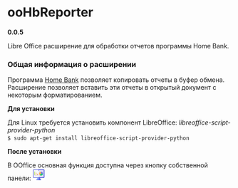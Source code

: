 # ooHbReporter 

**0.0.5**

Libre Office расширение для обработки отчетов программы Home Bank.  

### Общая информация о расширении
Программа [Home Bank](http://homebank.free.fr/en/index.php) позволяет копировать отчеты в буфер обмена. Расширение позволяет вставить эти отчеты в открытый документ с некоторым форматированием.  

**Для установки**  

Для Linux требуется установить компонент LibreOffice: *libreoffice-script-provider-python*  
``$ sudo apt-get install libreoffice-script-provider-python``  

**После установки**  

В OOffice основная функция доступна через кнопку собственной панели: ![Вставить](src/rep_16.png)   

